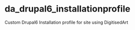 da_drupal6_installationprofile
==============================

Custom Drupal6 Installation profile for site using DigitisedArt
